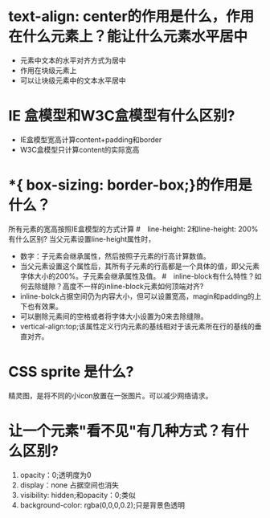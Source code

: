 # text-align: center的作用是什么，作用在什么元素上？能让什么元素水平居中
* 元素中文本的水平对齐方式为居中
* 作用在块级元素上
* 可以让块级元素中的文本水平居中
# IE 盒模型和W3C盒模型有什么区别?
* IE盒模型宽高计算content+padding和border
* W3C盒模型只计算content的实际宽高
# *{ box-sizing: border-box;}的作用是什么？
所有元素的宽高按照IE盒模型的方式计算
#　line-height: 2和line-height: 200%有什么区别?
当父元素设置line-height属性时，
* 数字：子元素会继承属性，然后按照子元素的行高计算数值。
* 当父元素设置这个属性后，其所有子元素的行高都是一个具体的值，即父元素字体大小的200%。子元素会继承属性及值。
#　inline-block有什么特性？如何去除缝隙？高度不一样的inline-block元素如何顶端对齐?
* inline-bolck占据空间仍为内容大小，但可以设置宽高，magin和padding的上下也有效果。
* 可以删除元素间的空格或者将字体大小设置为0来去除缝隙。
* vertical-align:top;该属性定义行内元素的基线相对于该元素所在行的基线的垂直对齐。
# CSS sprite 是什么?
精灵图，是将不同的小icon放置在一张图片。可以减少网络请求。
# 让一个元素"看不见"有几种方式？有什么区别?
1. opacity：0;透明度为0
2. display：none 占据空间也消失
3. visibility: hidden;和opacity：0;类似
4. background-color: rgba(0,0,0,0.2);只是背景色透明